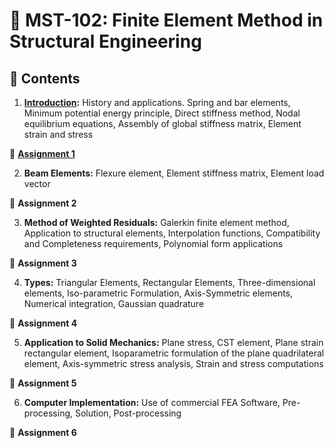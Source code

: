 # 📘 MST-102: Finite Element Method in Structural Engineering  


## 📑 Contents

1) **[Introduction](Unit_1.md):** History and applications. Spring and bar elements, Minimum potential energy principle, Direct stiffness method, Nodal equilibrium equations, Assembly of global stiffness matrix, Element strain and stress  

📌 **[Assignment 1](Assignment_2025/1.md)**

2) **Beam Elements:** Flexure element, Element stiffness matrix, Element load vector  

📌 **Assignment 2**

3) **Method of Weighted Residuals:** Galerkin finite element method, Application to structural elements, Interpolation functions, Compatibility and Completeness requirements, Polynomial form applications  

📌 **Assignment 3**

4) **Types:** Triangular Elements, Rectangular Elements, Three-dimensional elements, Iso-parametric Formulation, Axis-Symmetric elements, Numerical integration, Gaussian quadrature  

📌 **Assignment 4**

5) **Application to Solid Mechanics:** Plane stress, CST element, Plane strain rectangular element, Isoparametric formulation of the plane quadrilateral element, Axis-symmetric stress analysis, Strain and stress computations  

📌 **Assignment 5**

6) **Computer Implementation:** Use of commercial FEA Software, Pre-processing, Solution, Post-processing 

📌 **Assignment 6**
